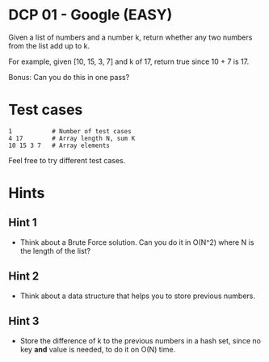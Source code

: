 # DCP 01 - Google (EASY)

Given a list of numbers and a number k, return whether any two numbers from the list add up to k.  

For example, given [10, 15, 3, 7] and k of 17, return true since 10 + 7 is 17.  

Bonus: Can you do this in one pass?  

# Test cases

```
1			# Number of test cases  
4 17		# Array length N, sum K  
10 15 3 7	# Array elements  
```

Feel free to try different test cases. 

# Hints

## Hint 1
* Think about a Brute Force solution. Can you do it in O(N^2) where N is the length of the list?  

## Hint 2
* Think about a data structure that helps you to store previous numbers.

## Hint 3
* Store the difference of k to the previous numbers in a hash set, since no key **and** value is needed, to do it on O(N) time.